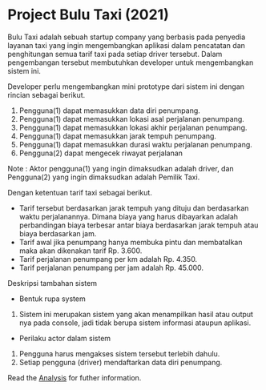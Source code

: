 # Project Bulu Taxi (2021)


Bulu Taxi adalah sebuah startup company yang berbasis pada penyedia layanan taxi yang ingin mengembangkan aplikasi dalam pencatatan dan penghitungan semua tarif taxi pada setiap driver tersebut. Dalam pengembangan tersebut membutuhkan developer untuk mengembangkan sistem ini. 

Developer perlu mengembangkan mini prototype dari sistem ini dengan rincian sebagai berikut.
1. Pengguna(1) dapat memasukkan data diri penumpang.
2. Pengguna(1) dapat memasukkan lokasi asal perjalanan penumpang.
3. Pengguna(1) dapat memasukkan lokasi akhir perjalanan penumpang.
4. Pengguna(1) dapat memasukkan jarak tempuh penumpang.
5. Pengguna(1) dapat memasukkan durasi waktu perjalanan penumpang.
6. Pengguna(2) dapat mengecek riwayat perjalanan

Note : Aktor pengguna(1) yang ingin dimaksudkan adalah driver, dan Pengguna(2) yang ingin dimaksudkan adalah Pemilik Taxi.

Dengan ketentuan tarif taxi sebagai berikut.
- Tarif tersebut berdasarkan jarak tempuh yang dituju dan berdasarkan waktu perjalanannya. Dimana biaya yang harus dibayarkan adalah perbandingan biaya terbesar antar biaya berdasarkan jarak tempuh  atau biaya berdasarkan jam. 
- Tarif awal jika penumpang hanya membuka pintu dan membatalkan maka akan dikenakan tarif Rp. 3.600.
- Tarif perjalanan penumpang per km adalah Rp. 4.350. 
- Tarif perjalanan penumpang per jam adalah Rp. 45.000.

Deskripsi tambahan sistem
- Bentuk rupa system
1) Sistem ini merupakan sistem yang akan menampilkan hasil atau output nya pada console, jadi tidak berupa sistem informasi ataupun aplikasi.

- Perilaku actor dalam sistem
1) Pengguna harus mengakses sistem tersebut terlebih dahulu.
2) Setiap pengguna (driver) mendaftarkan data diri penumpang.




Read the [Analysis](/analysis.md) for futher information.
